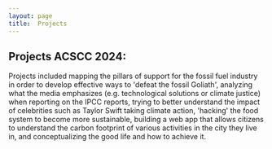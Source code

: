 ```yaml
---
layout: page
title:  Projects
---
```



## Projects ACSCC 2024:

Projects included mapping the pillars of support for the fossil fuel industry in order to develop effective ways to 'defeat the fossil Goliath', analyzing what the media emphasizes (e.g. technological solutions or climate justice) when reporting on the IPCC reports, trying to better understand the impact of celebrities such as Taylor Swift taking climate action, 'hacking' the food system to become more sustainable, building a web app that allows citizens to understand the carbon footprint of various activities in the city they live in, and conceptualizing the good life and how to achieve it.
